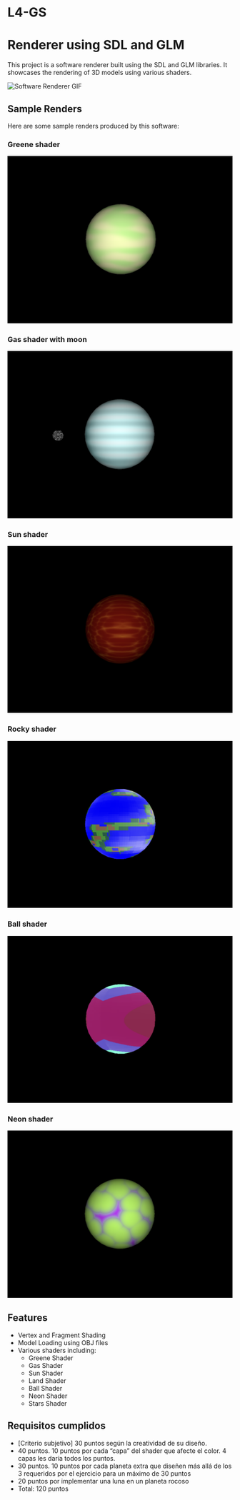 # L4-GS
# Renderer using SDL and GLM

This project is a software renderer built using the SDL and GLM libraries. It showcases the rendering of 3D models using various shaders.

![Software Renderer GIF](https://media.giphy.com/media/v1.Y2lkPTc5MGI3NjExa3BwanNkYWk5b3kzczN4ODVrbHp4YWphc3d6Mzc0Ym9xZHRjMXFrNCZlcD12MV9pbnRlcm5hbF9naWZfYnlfaWQmY3Q9Zw/YxcdwavmwiZlvZkC3K/giphy.gif)

## Sample Renders

Here are some sample renders produced by this software:

### Greene shader
![Render 1](images/1.png)
### Gas shader with moon
![Render 2](images/2.png)
### Sun shader
![Render 3](images/3.png)
### Rocky shader
![Render 4](images/4.png)
### Ball shader
![Render 5](images/5.png)
### Neon shader
![Render 6](images/6.png)

## Features

- Vertex and Fragment Shading
- Model Loading using OBJ files
- Various shaders including:
    - Greene Shader
    - Gas Shader
    - Sun Shader
    - Land Shader
    - Ball Shader
    - Neon Shader
    - Stars Shader

## Requisitos cumplidos
- [Criterio subjetivo] 30 puntos según la creatividad de su diseño.
- 40 puntos. 10 puntos por cada “capa” del shader que afecte el color. 4 capas les daría todos los puntos.
- 30 puntos. 10 puntos por cada planeta extra que diseñen más allá de los 3 requeridos por el ejercicio para un máximo de 30 puntos
- 20 puntos por implementar una luna en un planeta rocoso
- Total: 120 puntos